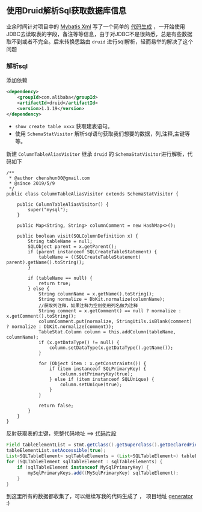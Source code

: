 ## 使用Druid解析Sql获取数据库信息

业余时间针对项目中的 [Mybatis Xml](https://github.com/mybatis/mybatis-3) 写了一个简单的 [代码生成](https://github.com/chenshun00/generator) ，一开始使用JDBC去读取表的字段，备注等等信息，由于对JDBC不是很熟悉，总是有些数据取不到或者不完全。后来转换思路由 `druid` 进行sql解析，轻而易举的解决了这个问题

### 解析sql


添加依赖


```xml
<dependency>
	<groupId>com.alibaba</groupId>
	<artifactId>druid</artifactId>
	<version>1.1.19</version>
</dependency>
```


* `show create table xxxx` 获取建表语句。
* 使用 `SchemaStatVisitor` 解析sql语句获取我们想要的数据，列,注释,主键等等。

新建 `ColumnTableAliasVisitor` 继承 `druid` 的 `SchemaStatVisitor`进行解析，代码如下

```
/**
 * @author chenshun00@gmail.com
 * @since 2019/5/9
 */
public class ColumnTableAliasVisitor extends SchemaStatVisitor {

    public ColumnTableAliasVisitor() {
        super("mysql");
    }

    public Map<String, String> columnComment = new HashMap<>();

    public boolean visit(SQLColumnDefinition x) {
        String tableName = null;
        SQLObject parent = x.getParent();
        if (parent instanceof SQLCreateTableStatement) {
            tableName = ((SQLCreateTableStatement) parent).getName().toString();
        }

        if (tableName == null) {
            return true;
        } else {
            String columnName = x.getName().toString();
            String normalize = DbKit.normalize(columnName);
            //获取列注释，如果注释为空则使用列名做为注释
            String comment = x.getComment() == null ? normalize : x.getComment().toString();
            columnComment.put(normalize, StringUtils.isBlank(comment) ? normalize : DbKit.normalize(comment));
            TableStat.Column column = this.addColumn(tableName, columnName);
            if (x.getDataType() != null) {
                column.setDataType(x.getDataType().getName());
            }

            for (Object item : x.getConstraints()) {
                if (item instanceof SQLPrimaryKey) {
                    column.setPrimaryKey(true);
                } else if (item instanceof SQLUnique) {
                    column.setUnique(true);
                }
            }

            return false;
        }
    }
}
```

反射获取表的主键，完整代码地址 ==> [代码片段](https://github.com/chenshun00/generator/blob/d76260a3a922f3783c218bc9f1a49bd406bd3bde/src/main/java/org/github/gene/config/LoadInfo.java#L93-L95)

```java
Field tableElementList = stmt.getClass().getSuperclass().getDeclaredField("tableElementList");
tableElementList.setAccessible(true);
List<SQLTableElement> sqlTableElements = (List<SQLTableElement>) tableElementList.get(stmt);
for (SQLTableElement sqlTableElement : sqlTableElements) {
	if (sqlTableElement instanceof MySqlPrimaryKey) {
		mySqlPrimaryKeys.add((MySqlPrimaryKey) sqlTableElement);
	}
}
```

到这里所有的数据都收集了，可以继续写我的代码生成了 ， 项目地址 [generator](https://github.com/chenshun00/generator) :)

